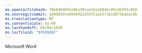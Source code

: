 ```yaml
---
ms.openlocfilehash: f0b8404655e0ba39caa16a1884bc88cdb591c850
ms.sourcegitcommit: ad4d92dce894592a259721a1571b1d8736abacdb
ms.translationtype: MT
ms.contentlocale: ko-KR
ms.lasthandoff: 08/04/2020
ms.locfileid: "87639267"
---
```

Microsoft Word
